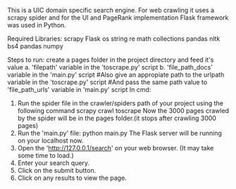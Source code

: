 This is a UIC domain specific search engine. 
For web crawling it uses a scrapy spider and for the UI and PageRank implementation Flask framework was used in Python. 

Required Libraries:
scrapy
Flask
os
string
re
math
collections
pandas
nltk
bs4
pandas
numpy

Steps to run:
create a pages folder in the project directory and feed it's value 
a. 'filepath' variable in the 'toscrape.py' script
b. 'file_path_docs' variable in the 'main.py' script
#Also give an appropiate path to the urlpath variable in the 'toscrape.py' script
#And pass the same path value to 'file_path_urls' variable in 'main.py' script
In cmd:
1. Run the spider file in the crawler/spiders path of your project using the following command
	scrapy crawl toscrape
Now the 3000 pages crawled by the spider will be in the pages folder.(it stops after crawling 3000 pages) 
2. Run the 'main.py' file:
	python main.py
The Flask server will be running on your localhost now.
3. Open the 'http://127.0.0.1/search' on your web browser. (It may take some time to load.)
4. Enter your search query.
5. Click on the submit button.
6. Click on any results to view the page.
